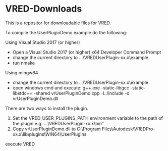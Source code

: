 # VRED-Downloads
This is a repositor for downloadable files for VRED.

To compile the UserPluginDemo example do the following:

Using Visual Studio 2017 (or higher)

- Open a Visual Studio 2017 (or higher) x64 Developer Command Prompt
- change the current directory to ...\VREDUserPlugin-xx.x\example
- run nmake

Using mingw64

- change the current directory to ...\VREDUserPlugin-xx.x\example
- open windows cmd and execute: g++.exe -static-libgcc -static-libstdc++ -shared vrUserPluginDemo.cpp -I../include -o vrUserPluginDemo.dll

There are two ways to install the plugin.
1. Set the VRED_USER_PLUGINS_PATH environment variable to the path of the plugin e.g. ...\VREDUserPlugin-xx.x\bin"
2. Copy vrUserPluginDemo.dll to C:\Program Files\Autodesk\VREDPro-xx.x\lib\plugins\WIN64\UserPlugins

execute VRED
